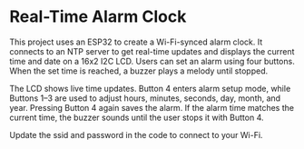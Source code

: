 # Real-Time Alarm Clock 

This project uses an ESP32 to create a Wi-Fi-synced alarm clock. It connects to an NTP server to get real-time updates and displays the current time and date on a 16x2 I2C LCD. Users can set an alarm using four buttons. When the set time is reached, a buzzer plays a melody until stopped.

The LCD shows live time updates. Button 4 enters alarm setup mode, while Buttons 1–3 are used to adjust hours, minutes, seconds, day, month, and year. Pressing Button 4 again saves the alarm. If the alarm time matches the current time, the buzzer sounds until the user stops it with Button 4.

Update the ssid and password in the code to connect to your Wi-Fi.
